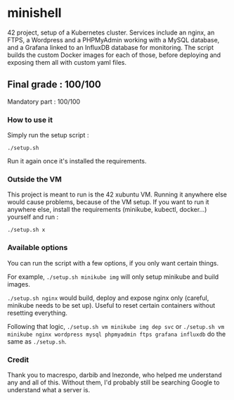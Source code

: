 # minishell

42 project, setup of a Kubernetes cluster. Services include an nginx, an FTPS, a Wordpress and a PHPMyAdmin working with a MySQL database, and a Grafana linked to an InfluxDB database for monitoring. The script builds the custom Docker images for each of those, before deploying and exposing them all with custom yaml files.

## Final grade : 100/100

Mandatory part : 100/100

### How to use it

Simply run the setup script :

```
./setup.sh
```

Run it again once it's installed the requirements.

### Outside the VM

This project is meant to run is the 42 xubuntu VM. Running it anywhere else would cause problems, because of the VM setup. If you want to run it anywhere else, install the requirements (minikube, kubectl, docker...) yourself and run :

```
./setup.sh x
```

### Available options

You can run the script with a few options, if you only want certain things.

For example, ``./setup.sh minikube img`` will only setup minikube and build images.

``./setup.sh nginx`` would build, deploy and expose nginx only (careful, minikube needs to be set up). Useful to reset certain containers without resetting everything.

Following that logic, ``./setup.sh vm minikube img dep svc`` or ``./setup.sh vm minikube nginx wordpress mysql phpmyadmin ftps grafana influxdb`` do the same as ``./setup.sh``.

### Credit

Thank you to macrespo, darbib and lnezonde, who helped me understand any and all of this. Without them, I'd probably still be searching Google to understand what a server is.
